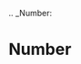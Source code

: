 [//]: # (THE CONTENT BELOW IS GENERATED. DO NOT EDIT.)
.. _Number:

# Number
[//]: # (ADD YOUR NOTES BELOW. THESE WILL BE PICKED EVERY TIME THE DOCS ARE REGENERATED. //end)
